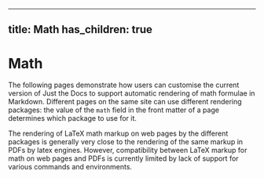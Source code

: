 
---
title: Math
has_children: true
---

# Math

The following pages demonstrate how users can customise the current version of Just the Docs to support automatic rendering of math formulae in Markdown.
Different pages on the same site can use different rendering packages:
the value of the `math` field in the front matter of a page determines which package to use for it.

The rendering of LaTeX math markup on web pages by the different packages is generally very close to the rendering of the same markup in PDFs by latex engines.
However, compatibility between LaTeX markup for math on web pages and PDFs is currently limited by lack of support for various commands and environments.
